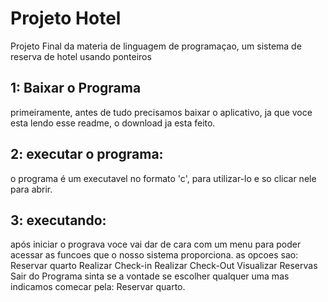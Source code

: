 # Projeto Hotel
Projeto Final da materia de linguagem de programaçao, um sistema de reserva de hotel usando ponteiros

## 1: Baixar o Programa
primeiramente, antes de tudo precisamos baixar o aplicativo, ja que voce esta lendo esse readme, o download ja esta feito.

## 2: executar o programa:
o programa é um executavel no formato 'c', para utilizar-lo e so clicar nele para abrir.

## 3: executando:
após iniciar o prograva voce vai dar de cara com um menu para poder acessar as funcoes que o nosso sistema proporciona.
as opcoes sao:
Reservar quarto
Realizar Check-in
Realizar Check-Out
Visualizar Reservas
Sair do Programa
sinta se a vontade se escolher qualquer uma mas indicamos comecar pela: Reservar quarto.
